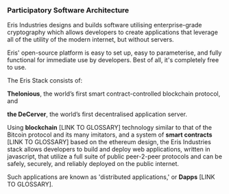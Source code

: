 ### Participatory Software Architecture

Eris Industries designs and builds software utilising enterprise-grade cryptography which allows developers to create applications that leverage all of the utility of the modern internet, but without servers.

Eris' open-source platform is easy to set up, easy to parameterise, and fully functional for immediate use by developers. Best of all, it's completely free to use.

The Eris Stack consists of:

**Thelonious**, the world’s first smart contract-controlled blockchain protocol, and

**the DeCerver**, the world’s first decentralised application server.

Using **blockchain** [LINK TO GLOSSARY] technology similar to that of the Bitcoin protocol and its many imitators, and a system of **smart contracts** [LINK TO GLOSSARY] based on the ethereum design, the Eris Industries stack allows developers to build and deploy web applications, written in javascript, that utilize a full suite of public peer-2-peer protocols and can be safely, securely, and reliably deployed on the public internet.

Such applications are known as 'distributed applications,' or **Dapps** [LINK TO GLOSSARY].